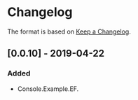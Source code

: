# Changelog

The format is based on [Keep a Changelog](https://keepachangelog.com/en/1.0.0/).

## [0.0.10] - 2019-04-22
### Added
- Console.Example.EF.
